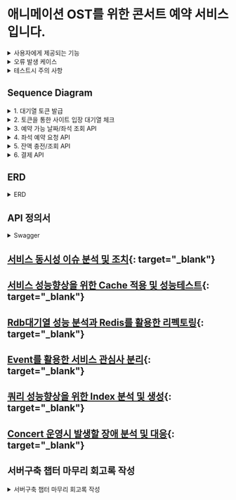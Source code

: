 # 애니메이션 OST를 위한 콘서트 예약 서비스입니다.

<details>
    <summary>사용자에게 제공되는 기능</summary>

1. 공연 목록 조회
2. 공연 날짜 및 좌석 조회
3. 공연 예약
4. 포인트 충전/사용/조회
5. 결제
</details>

<details>
    <summary>오류 발생 케이스</summary>

1. 공연 날짜 및 좌석 조회
    1. 공연 날짜별로 생성이 안된 경우
2. 공연 예약
    1. 좌석이 이미 예약 된 경우
    2. 예약할 수 없는 Token을 가지고 있는 경우
       ex) 만료된 토큰 or 유효하지 않은 토큰
3. 포인트 충전/사용
    1. 동시에 여러번의 요청이 들어온 경우
    2. 사용금액이 보유 금액보다 많을 경우
    3. 0원을 충전/사용 하려 하는 경우
4. 결제
    1. 포인트가 결제 비용보다 적을 경우
    2. 예약한 좌석이 결제시간(5분)을 넘겨 해지된 경우
</details>

<details>
    <summary>테스트시 주의 사항</summary>

1. 대기열
    1. 몇명이 들어올 것인가
    2. 몇명이 대기할 것인가
    3. 몇명을 입장 시킬 것인가
2. 콘서트 예약
    1. 여러명이 동일한 좌석을 요청할 경우
3. 결제
    1. 포인트 사용시 오류가 발생하였으면 임시예약한 공연은 어떻게 처리할 것인가.
    2. 결제 요청한 임시예약 공연은 유효한가?
</details>

## Sequence Diagram
<details>
    <summary>1. 대기열 토큰 발급</summary>

```mermaid
sequenceDiagram

	actor User
	participant ConcertToken
	participant ConcertQueue
	
	Note over User,ConcertToken: 토큰발급
	User->>+ConcertToken: 1. 대기열 입장을 위한 토큰 발급 요청
	ConcertToken->>+ConcertQueue: 2. 현재 대기열 조회
	ConcertQueue-->>-ConcertToken: 3. 현재 대기열 상황 반환
	ConcertToken->>ConcertToken: 4. 유저 정보를 통해 토큰 생성
	ConcertToken-->User: 5. 대기를 위한 토큰 발행
```
</details>
<details>
    <summary>2. 토큰을 통한 사이트 입장 대기열 체크</summary>

Tip:   
특정시간동안 N명에게만 권한을 부여한다 - 신청가능 권한   
한번에 활성화된 최대 유저를 N으로 유지한다.   
```mermaid
sequenceDiagram

	actor User
	participant ConcertQueue
	participant ConcertToken

	Note over User,ConcertToken: token 갱신
	loop 사용자의 토큰 Health Check Polling방식
		User->>+ConcertQueue: 1. 대기열 진입 ( polling 방식)
		ConcertQueue->>+ConcertToken: 2. Health Check
		break 토큰 만료로 인한 종료
			ConcertToken-->>ConcertQueue: 3. 토큰 만료로 인한 종료 Exception 발행
			ConcertQueue-->>User:4. Token만료로 인한 종료
		end
		ConcertToken->>ConcertToken: 5. Token 만료시간 및 마지막 Health Check시간 수정
		ConcertToken-->>ConcertQueue: 6. 생존 신고
		ConcertQueue->>ConcertQueue: 7. 대기열 체크
		
		alt 입장 순위의 경우
			ConcertQueue->>ConcertQueue: 8. 해당 토큰의 대기열 상태 입장으로 변경
			break 입상순위로 인한 Loop 탈출
				ConcertQueue-->>-User: 9-1. 대기 종료로 인한 콘서트 신청 페이지로 Redirect요청 반환
			end
		else
			ConcertQueue-->>User: 9-2.현재 대기 상황 반환
		end
	end
```
</details>
<details>
    <summary>3. 예약 가능 날짜/좌석 조회 API</summary>

Tip: 좌석 정보는 1 ~ 50 까지의 좌석 번호를 관리합니다.
```mermaid
sequenceDiagram

	actor User
	participant ConcertSeries
	participant ConcertSheet
	
	Note over User, ConcertSheet: 콘서트 예약 가능 좌석 조회
	User->>+ConcertSeries: 1. 현재 예약 가능한 날짜 요청
	ConcertSeries-->>-User: 2. 예약 가능한 날짜 반환
	User->>+ConcertSeries: 3. 선택한 날짜에 예약가능한 좌석 요청
	ConcertSeries->>+ConcertSheet: 4. 예약가능한 좌석 요청
	ConcertSheet-->>-ConcertSeries: 5. 예약가능한 좌석 반환
	ConcertSeries-->>-User: 6. 해당 콘서트 예약 가능한 좌석 반환
```
</details>
<details>
    <summary>4. 좌석 예약 요청 API</summary>

Tip: 임시 배정 시간은 5분입니다.
```mermaid
sequenceDiagram

	actor User
	participant ConcertSheet
	
	Note over User, TemporaryReservation: 선택한 좌석 예약 신청
	User->>+ConcertSheet: 1. 예약가능한 좌석 요청
	alt 좌석이 있을경우
		ConcertSheet->>+TemporaryReservation: 2-1. 선택한 좌석 신청
	else 좌석이 이미 예약된 경우
		ConcertSheet->>User: 2-2. 예약된 좌석이므로 Exception
	end
	TemporaryReservation->>TemporaryReservation: 3. 좌석 임시 예약
	TemporaryReservation-->>-ConcertSheet: 4. 임시예약 신청 여부 반환
	ConcertSheet-->>-User: 5. 임시예약 신청 여부 반환
```
</details>
<details>
    <summary>5. 잔액 충전/조회 API</summary>

```mermaid
sequenceDiagram

	actor User
	participant Point
	participant PointHistory
	
	Note over User,PointHistory: 1. 잔액충전/조회 API
	User->>+Point: 2. 현재 잔액 정보 요청
	Point-->>-User: 3. 정보 반환
	User->>+Point: 4. 잔액 충전 요청
	Point->>Point: 5. 잔액 충전
	Point->>PointHistory: 6. 잔액 충전 History 생성 요청
	PointHistory-->>Point: 7. History 생성완료 
	Point-->>-User: 8. 잔액 충전 여부 반환
```
</details>
<details>
    <summary>6. 결제 API</summary>

```mermaid
sequenceDiagram

	actor User
	participant Payment
	participant Point
	participant PointHistory
	participant TemporaryReservation
	participant Reservation
	participant ConcertToken
	participant ConcertQueue
	
	Note over User,PointHistory: 1. 콘서트 결제
	User->>+Payment: 2. 임시 에약한 좌석 결제 요청
	Payment->>+TemporaryReservation: 3. 해당 좌석 유저가 임시예약 여부 요청
	TemporaryReservation-->>-Payment: 4. 임시예약 여부 반환
	Payment->>Payment: 5. 결제 정보 생성
	Payment->>+Point: 6. 포인트 사용 요청
	Point->>+PointHistory: 7. 포인트 사용 History 생성 요청
	PointHistory->>-Point: 8. history 생성 응답
	Point-->>-Payment: 9. 포인트 사용 여부 반환
	Payment->>+TemporaryReservation: 10. 결제 완료로 인해 콘서트 좌석 확정 Process 진행
	TemporaryReservation->>+Reservation: 11. 임시예약 좌석 확정 Process 진행
	Reservation->>Reservation: 12. 예약 자리 확정
	Reservation->>ConcertToken: 13.  좌석 구매로 인해 대기열에 사용한 자원 정리
	ConcertToken->>ConcertToken: 14. 토큰 만료로 삭제 or 만료 처리
	ConcertToken->>ConcertQueue: 15. 토큰 만료 or 삭제시  대기열 자원 삭제 요청 
	ConcertQueue->>ConcertQueue: 16. 해당 토큰에 대한 자원 정리
	ConcertQueue-->>Payment: 17. 결제 완료 후속처리 완료
	Payment-->>-User: 18. 결제 완료 여부 반환
```
</details>

## ERD
<details>
    <summary>ERD</summary>

TemporaryReservation: 임시예약 테이블   
Reservation: 예약 테이블

위 두테이블은 Concert와 ConcertSeries, ConcertSheet의 데이터들을 가질 수 있습니다.   
이를 위해 반정규화를 진행하려 하였으나 개발하면서 계속 수정이 이뤄질거 같아 참조 관계를 중점으로 ERD작성하였습니다.

![ERD](./images/erd.png)
</details>

## API 정의서
<details>
    <summary>Swagger</summary>

### [Swagger 바로가기](http://localhost:8080/swagger-ui/index.html#/)
### Waiting Token
![swagger_waiting_token.png](./images/swagger_waiting_token.png)
### Waiting Queue
![swagger_waiting_queue.png](./images/swagger_waiting_queue.png)
### Concert
![swagger_concert.png](./images/swagger_concert.png)
### Point
![swagger_point.png](./images/swagger_point.png)
### Temporary Reservation
![swagger_temporary_reservation.png](./images/swagger_temporary_reservation.png)
### Reservation
![swagger_reservation.png](./images/swagger_reservation.png)
### Payment
![swagger_payment.png](./images/swagger_payment.png)
</details>

## [서비스 동시성 이슈 분석 및 조치](https://lee-geon-exception.tistory.com/37){: target="_blank"}
## [서비스 성능향상을 위한 Cache 적용 및 성능테스트](https://lee-geon-exception.tistory.com/38){: target="_blank"}
## [Rdb대기열 성능 분석과 Redis를 활용한 리펙토링](https://lee-geon-exception.tistory.com/39){: target="_blank"}
## [Event를 활용한 서비스 관심사 분리](https://lee-geon-exception.tistory.com/40){: target="_blank"}
## [쿼리 성능향상을 위한 Index 분석 및 생성](https://lee-geon-exception.tistory.com/41){: target="_blank"}
## [Concert 운영시 발생할 장애 분석 및 대응](https://lee-geon-exception.tistory.com/43){: target="_blank"}

## 서버구축 챕터 마무리 회고록 작성
<details>
    <summary>서버구축 챕터 마무리 회고록 작성 </summary>

서버를 분석하고, 이를 통해 설계를 해보는 좋은 경험이였다 생각합니다.   
인생이 그렇듯 한번 설계한 것이 끝까지 그대로 가는 것은 쉽지 않았고, 상황에 맞춰 수정을 해주며 구현을 하였습니다.   

생소한 대기열이라는 기능을 만나 대기열이 필요한 이유에 대해 이해를 하며,   
서버 설계시 유지보수 및 확장성 위해 도메인 설계 및 레이어 분리등을 통해 충족을 하려 노력하였으며,   
최대한 간단한 로직을 위해 반정규화를 진행한 경험도 좋은것 같습니다.

마지막으로 Logging과 Error를 핸들링 해보며 서버를 운영을 할 때 필요한 로그들이란 무엇인가,   
왜 로그가 필요하고 에러를 핸들링 하는 것이 중요한가에 대해 고민을 해볼 수 있는 좋은 시간이였습니다.

이 서버구축 챕터를 통해 레이어 분리와, 테스트 코드 작성, 왜 실패 케이스를 중요하게 관리해야하는지 알 수 있었습니다.

실패케이스를 다룬다는 것은 해당 상황을 인지하고, 해당 실패 케이스들에 대해서는 대비가 되어있다는 것을 검증하는 것이라 생각합니다.
</details>
